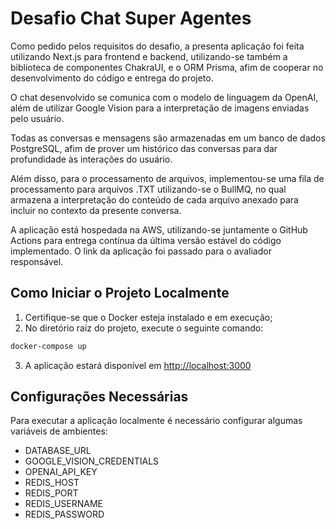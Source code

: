 # Desafio Chat Super Agentes

Como pedido pelos requisitos do desafio, a presenta aplicação foi feita utilizando Next.js para frontend e backend, utilizando-se também a biblioteca de componentes ChakraUI, e o ORM Prisma, afim de cooperar no desenvolvimento do código e entrega do projeto.

O chat desenvolvido se comunica com o modelo de linguagem da OpenAI, além de utilizar Google Vision para a interpretação de imagens enviadas pelo usuário.

Todas as conversas e mensagens são armazenadas em um banco de dados PostgreSQL, afim de prover um histórico das conversas para dar profundidade às interações do usuário.

Além disso, para o processamento de arquivos, implementou-se uma fila de processamento para arquivos .TXT utilizando-se o BullMQ, no qual armazena a interpretação do conteúdo de cada arquivo anexado para incluir no contexto da presente conversa.

A aplicação está hospedada na AWS, utilizando-se juntamente o GitHub Actions para entrega contínua da última versão estável do código implementado. O link da aplicação foi passado para o avaliador responsável.

## Como Iniciar o Projeto Localmente
1. Certifique-se que o Docker esteja instalado e em execução;
2. No diretório raiz do projeto, execute o seguinte comando:
```bash
docker-compose up
```
3. A aplicação estará disponível em [http://localhost:3000](http://localhost:3000)

## Configurações Necessárias
Para executar a aplicação localmente é necessário configurar algumas variáveis de ambientes:
- DATABASE_URL
- GOOGLE_VISION_CREDENTIALS
- OPENAI_API_KEY
- REDIS_HOST
- REDIS_PORT
- REDIS_USERNAME
- REDIS_PASSWORD

